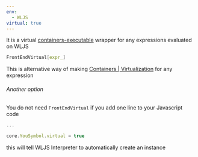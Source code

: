 ```yaml
---
env:
  - WLJS
virtual: true
---
```

It is a virtual [containers-executable](frontend/Advanced/Frontend%20interpretation/WLJS%20Functions.md#Containers%20Executables) wrapper for any expressions evaluated on WLJS

```mathematica
FrontEndVirtual[expr_]
```

This is alternative way of making [Containers | Virtualization](frontend/Advanced/Frontend%20interpretation/WLJS%20Functions.md#Containers%20Virtualization) for any expression

###### Another option
You do not need `FrontEndVirtual` if you add one line to your Javascript code

```js title="change"
...

core.YouSymbol.virtual = true
```

this will tell WLJS Interpreter to automatically create an instance


